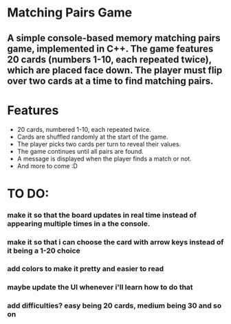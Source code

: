# Matching Pairs Game
## A simple console-based memory matching pairs game, implemented in C++. The game features 20 cards (numbers 1-10, each repeated twice), which are placed face down. The player must flip over two cards at a time to find matching pairs.

# Features
* 20 cards, numbered 1-10, each repeated twice.
* Cards are shuffled randomly at the start of the game.
* The player picks two cards per turn to reveal their values.
* The game continues until all pairs are found.
* A message is displayed when the player finds a match or not.
* And more to come :D


# TO DO:
### make it so that the board updates in real time instead of appearing multiple times in a the console.
### make it so that i can choose the card with arrow keys instead of it being a 1-20 choice
### add colors to make it pretty and easier to read
### maybe update the UI whenever i'll learn how to do that
### add difficulties? easy being 20 cards, medium being 30 and so on